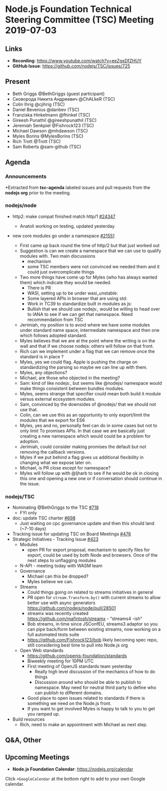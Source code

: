 # Node.js Foundation Technical Steering Committee (TSC) Meeting 2019-07-03

## Links

* **Recording**:  <https://www.youtube.com/watch?v=eeZgxDfZHUY>
* **GitHub Issue**: <https://github.com/nodejs/TSC/issues/725>

## Present

* Beth Griggs @BethGriggs (guest participant)
* Сковорода Никита Андреевич @ChALkeR (TSC)
* Colin Ihrig @cjihrig (TSC)
* Daniel Bevenius @danbev (TSC)
* Franziska Hinkelmann @fhinkel (TSC)
* Gireesh Punathil @gireeshpunathil (TSC)
* Jeremiah Senkpiel @Fishrock123 (TSC)
* Michael Dawson @mhdawson (TSC)
* Myles Borins @MylesBorins (TSC)
* Rich Trott @Trott (TSC)
* Sam Roberts @sam-github (TSC)

## Agenda

### Announcements

*Extracted from **tsc-agenda** labeled issues and pull requests from the **nodejs org** prior to the meeting.

### nodejs/node

* http2: make compat finished match http/1 [#24347](https://github.com/nodejs/node/pull/24347)
  * Anatoli working on testing, updated yesterday.

* new core modules go under a namespace [#21551](https://github.com/nodejs/node/pull/21551)
  * First came up back round the time of http/2 but that just worked out
  * Suggestion is can we create a namespace that we can use to qualify modules with. Two
    main discussions
    * mechanism
    * some TSC members were not convinced we needed them and it could just overcomplicate
      things
  * Two more things have come up for Myles (who has always wanted them) which indicate
      they would be needed.
    * There is PR
    * WASI, setting up to be under wasi_unstable:
    * Some layered APIs in browser that are using std:
    * Work in TC39 to standardize built in modules as js:
    * Bullish that we should use nodejs:, would be willing to head over to IANA to
      see if we can get that namespace.  Need recommendation from TSC
  * Jerimiah, my position is to avoid where we have some modules under standard
    name space, intermediate namespace and then one which follows adopted
    standard.
  * Myles believes that we are at the point where the writing is on the wall and that
    if we choose nodejs: others will follow on that front.
  * Rich can we implement under a flag that we can remove once the standard
    is in place ?
  * Myles, yes we could flag.  Apple is pushing the charge on standardizing the
    parsing so maybe we can line up with them.
  * Myles, any objections?
  * Michael, are those who objected  in the meeting?
  * Sam: kind of like nodejs:, but seems like @nodejs/ namespace would make things
    consistent between bundles modules.
  * Myles, seems strange that specifier could mean both build it module versus
    external ecosystem modules.
  * Sam, convinced by the downsides of @nodejs/ that we should not use that.
  * Colin, can we use this as an opportunity to only export/limit the modules that
    we export for ES6
  * Myles, yes and no, personally feel can do in some cases but not to only limit
    To promises APIs.  In that case we are basically just creating a new namespace
    which would could be a problem for adoption.
  * Jerimiah, could consider making promises the default but not removing the
    callback versions.
  * Myles if we put behind a flag gives us additional flexibility in changing what
    we expose later on.
  * Michael, is PR close except for namespace?
  * Myles will follow up with @ljharb to see if he would be ok in closing this one
    and opening a new one or if conversation should continue in the issue.

### nodejs/TSC

* Nominating @BethGriggs to the TSC [#718](https://github.com/nodejs/TSC/issues/718)
  * FYI only
* doc: update TSC charter [#698](https://github.com/nodejs/TSC/pull/698)
  * Just waiting on cpc governance update and then this should land (~7-10 days)
* Tracking issue for updating TSC on Board Meetings [#476](https://github.com/nodejs/TSC/issues/476)
* Strategic Initiatives - Tracking Issue [#423](https://github.com/nodejs/TSC/issues/423)
  * Modules
    * open PR for export proposal, mechanism to specify files for export, could be used
      by both Node and browsers. Once of the next steps to unflagging modules
  * N-API - meeting today with WASM team
  * Governance
    * Michael can this be dropped?
    * Myles believe we can.
  * Streams
    * Could things going on related to streams initiatives in general
    * PR open for `stream.Transform.by()` with current streams to allow better use with async generators <https://github.com/nodejs/node/pull/28501>
    * streamx was recently created  <https://github.com/mafintosh/streamx> - “streams4 -ish”
    * Bob streams, in time since JSConfEU, streams3 adaptor so you can pipe back/form
      between existing streams, now working on a full automated tests suite
    * <https://github.com/Fishrock123/bob> likely becoming spec repo, still considering best time to pull into Node.js org
  * Open Web standards
    * <https://github.com/openjs-foundation/standards>
    * Biweekly meeting for 10PM UTC
    * First meeting of OpenJS standards team yesterday
      * Really high level discussion of the mechanics of how to do things
      * Discussion around who should be able to publish to namespace.  May need
        for neutral third party to define who can publish to different domains.
    * Good place to open issues related to standards if there is something we need
      on the Node.js front.
    * If you want to get involved Myles is happy to talk to you to get you ramped up.
* Build resources
  * Rich, need to make an appointment with Michael as next step.

## Q&A, Other

## Upcoming Meetings

* **Node.js Foundation Calendar**: <https://nodejs.org/calendar>

Click `+GoogleCalendar` at the bottom right to add to your own Google calendar.
